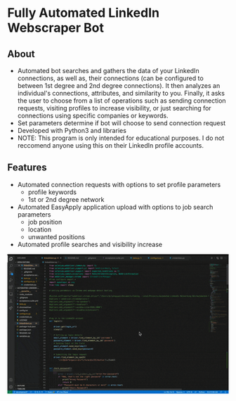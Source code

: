 # Fully Automated LinkedIn Webscraper Bot

## About
  * Automated bot searches and gathers the data of your LinkedIn connections, as well as, their connections (can be configured to between 1st degree and 2nd degree connections). It then analyzes an individual's connections, attributes, and similarity to you. Finally, it asks the user to choose from a list of operations such as sending connection requests, visiting profiles to increase visibility, or just searching for connections using specific companies or keywords.
  * Set parameters determine if bot will choose to send connection request
  * Developed with Python3 and libraries 
  * NOTE: This program is only intended for educational purposes. I do not reccomend anyone using this on their LinkedIn profile accounts. 
  

## Features
  * Automated connection requests with options to set profile parameters
      * profile keywords
      * 1st or 2nd degree network 
  * Automated EasyApply application upload with options to job search parameters
      * job position
      * location
      * unwanted positions
  * Automated profile searches and visibility increase
  

![](linkedin-networking-bot-demo.gif)

